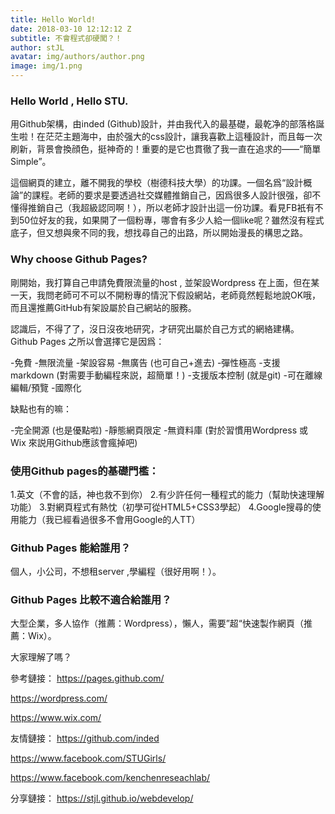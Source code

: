 ```yaml
---
title: Hello World!
date: 2018-03-10 12:12:12 Z
subtitle: 不會程式卻硬闖？！
author: stJL
avatar: img/authors/author.png
image: img/1.png
---
```


### Hello World , Hello STU.
用Github架構，由inded (Github)設計，并由我代入的最基礎，最乾净的部落格誕生啦！在茫茫主題海中，由於强大的css設計，讓我喜歡上這種設計，而且每一次刷新，背景會換顔色，挺神奇的！重要的是它也貫徹了我一直在追求的——“簡單 Simple”。

這個網頁的建立，離不開我的學校（樹德科技大學）的功課。一個名爲“設計概論”的課程。老師的要求是要透過社交媒體推銷自己，因爲很多人設計很强，卻不懂得推銷自己（我超級認同啊！），所以老師才設計出這一份功課。看見FB衹有不到50位好友的我，如果開了一個粉專，哪會有多少人給一個like呢？雖然沒有程式底子，但又想與衆不同的我，想找尋自己的出路，所以開始漫長的構思之路。

### Why choose Github Pages?
剛開始，我打算自己申請免費限流量的host , 並架設Wordpress 在上面，但在某一天，我問老師可不可以不開粉專的情況下假設網站，老師竟然輕鬆地說OK哦，而且還推薦GitHub有架設屬於自己網站的服務。

認識后，不得了了，沒日沒夜地研究，才研究出屬於自己方式的網絡建構。Github Pages 之所以會選擇它是因爲：

-免費
-無限流量
-架設容易
-無廣告 (也可自己+進去)
-彈性極高
-支援 markdown (對需要手動編程來説，超簡單！)
-支援版本控制 (就是git)
-可在離線編輯/預覽
-國際化

缺點也有的嘛：

-完全開源 (也是優點啦)
-靜態網頁限定
-無資料庫
(對於習慣用Wordpress 或 Wix 來説用Github應該會瘋掉吧)

### 使用Github pages的基礎門檻：

1.英文（不會的話，神也救不到你）
2.有少許任何一種程式的能力（幫助快速理解功能）
3.對網頁程式有熱忱（初學可從HTML5+CSS3學起）
4.Google搜尋的使用能力（我已經看過很多不會用Google的人TT）

### Github Pages 能給誰用？

個人，小公司，不想租server ,學編程（很好用啊！）。

### Github Pages 比較不適合給誰用？

大型企業，多人協作（推薦：Wordpress），懶人，需要”超“快速製作網頁（推薦：Wix）。

大家理解了嗎？

參考鏈接：
https://pages.github.com/

https://wordpress.com/

https://www.wix.com/

友情鏈接：
https://github.com/inded

https://www.facebook.com/STUGirls/ 

https://www.facebook.com/kenchenreseachlab/

分享鏈接：
https://stjl.github.io/webdevelop/